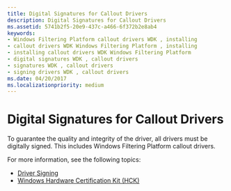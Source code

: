 ```yaml
---
title: Digital Signatures for Callout Drivers
description: Digital Signatures for Callout Drivers
ms.assetid: 5741b2f5-20e9-437c-a466-6f372b2e8ab4
keywords:
- Windows Filtering Platform callout drivers WDK , installing
- callout drivers WDK Windows Filtering Platform , installing
- installing callout drivers WDK Windows Filtering Platform
- digital signatures WDK , callout drivers
- signatures WDK , callout drivers
- signing drivers WDK , callout drivers
ms.date: 04/20/2017
ms.localizationpriority: medium
---
```


# Digital Signatures for Callout Drivers


To guarantee the quality and integrity of the driver, all drivers must be digitally signed. This includes Windows Filtering Platform callout drivers.

For more information, see the following topics:

-   [Driver Signing](https://docs.microsoft.com/windows-hardware/drivers/install/driver-signing)
-   [Windows Hardware Certification Kit (HCK)](https://go.microsoft.com/fwlink/p/?LinkId=733613)

 

 






